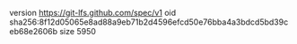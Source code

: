 version https://git-lfs.github.com/spec/v1
oid sha256:8f12d05065e8ad88a9eb71b2d4596efcd50e76bba4a3bdcd5bd39ceb68e2606b
size 5950
